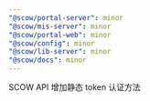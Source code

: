 ```yaml
---
"@scow/portal-server": minor
"@scow/mis-server": minor
"@scow/portal-web": minor
"@scow/config": minor
"@scow/lib-server": minor
"@scow/docs": minor
---
```


SCOW API 增加静态 token 认证方法
